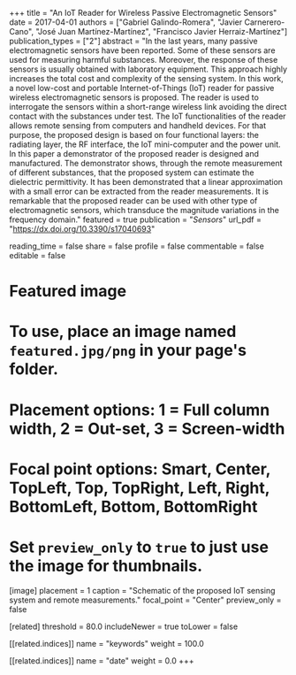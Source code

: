 +++
title = "An IoT Reader for Wireless Passive Electromagnetic Sensors"
date = 2017-04-01
authors = ["Gabriel Galindo-Romera", "Javier Carnerero-Cano", "José Juan Martínez-Martínez", "Francisco Javier Herraiz-Martínez"]
publication_types = ["2"]
abstract = "In the last years, many passive electromagnetic sensors have been reported. Some of these sensors are used for measuring harmful substances. Moreover, the response of these sensors is usually obtained with laboratory equipment. This approach highly increases the total cost and complexity of the sensing system. In this work, a novel low-cost and portable Internet-of-Things (IoT) reader for passive wireless electromagnetic sensors is proposed. The reader is used to interrogate the sensors within a short-range wireless link avoiding the direct contact with the substances under test. The IoT functionalities of the reader allows remote sensing from computers and handheld devices. For that purpose, the proposed design is based on four functional layers: the radiating layer, the RF interface, the IoT mini-computer and the power unit. In this paper a demonstrator of the proposed reader is designed and manufactured. The demonstrator shows, through the remote measurement of different substances, that the proposed system can estimate the dielectric permittivity. It has been demonstrated that a linear approximation with a small error can be extracted from the reader measurements. It is remarkable that the proposed reader can be used with other type of electromagnetic sensors, which transduce the magnitude variations in the frequency domain."
featured = true
publication = "*Sensors*"
url_pdf = "https://dx.doi.org/10.3390/s17040693"

reading_time = false
share = false
profile = false
commentable = false
editable = false

# Featured image
# To use, place an image named `featured.jpg/png` in your page's folder.
# Placement options: 1 = Full column width, 2 = Out-set, 3 = Screen-width
# Focal point options: Smart, Center, TopLeft, Top, TopRight, Left, Right, BottomLeft, Bottom, BottomRight
# Set `preview_only` to `true` to just use the image for thumbnails.
[image]
placement =  1
caption = "Schematic of the proposed IoT sensing system and remote measurements."
focal_point = "Center"
preview_only = false

[related]
threshold = 80.0
includeNewer = true
toLower = false

  [[related.indices]]
  name = "keywords"
  weight = 100.0

  [[related.indices]]
  name = "date"
  weight = 0.0
+++

